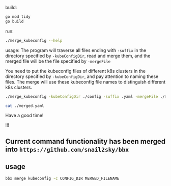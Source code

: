 build:
```bash
go mod tidy
go build
```

run:
```bash
./merge_kubeconfig --help
```

usage:
The program will traverse all files ending with `-suffix` in the directory specified by `-kubeConfigDir`, 
read and merge them, and the merged file will be the file specified by `-mergeFile`

You need to put the kubeconfig files of different k8s clusters in the directory specified by `-kubeConfigDir`,
and pay attention to naming these files. The merge will use these kubeconfig file names to distinguish different k8s clusters.

```bash
./merge_kubeconfig -kubeConfigDir ./config -suffix .yaml -mergeFile ./merged.yaml

cat ./merged.yaml
```

Have a good time!

!!!
## Current command functionality has been merged into `https://github.com/snail2sky/bbx`
## usage
```bash
bbx merge kubeconfig -c CONFIG_DIR MERGED_FILENAME
```

